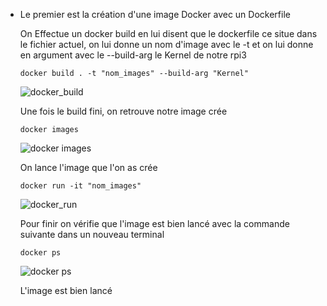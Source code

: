   - Le premier est la création d'une image Docker avec un Dockerfile
  
    On Effectue un docker build en lui disent que le dockerfile ce situe dans le fichier actuel, on lui donne un nom d'image avec le -t et on lui donne en argument avec le --build-arg le Kernel de notre rpi3

        docker build . -t "nom_images" --build-arg "Kernel"

     ![docker_build](https://user-images.githubusercontent.com/70941138/117815688-037f1300-b266-11eb-9640-c334d526dd7c.PNG)

    Une fois le build fini, on retrouve notre image crée 
    
        docker images
        
    ![docker images](https://user-images.githubusercontent.com/70941138/117817258-b4d27880-b267-11eb-997d-47a5fea33e30.PNG)

    On lance l'image que l'on as crée
    
        docker run -it "nom_images"
        
    ![docker_run](https://user-images.githubusercontent.com/70941138/117817433-e3e8ea00-b267-11eb-82b5-ad6f5a93eda0.PNG)

    Pour finir on vérifie que l'image est bien lancé avec la commande suivante dans un nouveau terminal
    
        docker ps
        
    ![docker ps](https://user-images.githubusercontent.com/70941138/117817559-02e77c00-b268-11eb-93b3-3594ef71732b.PNG)
    
    
    L'image est bien lancé
